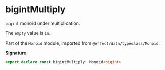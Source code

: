 # bigintMultiply

`bigint` monoid under multiplication.

The `empty` value is `1n`.

Part of the `Monoid` module, imported from `@effect/data/typeclass/Monoid`.

**Signature**

```ts
export declare const bigintMultiply: Monoid<bigint>
```
